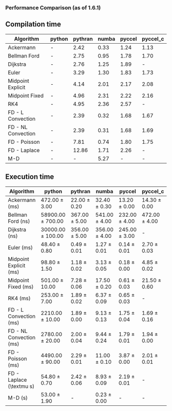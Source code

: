 ### Performance Comparison (as of 1.6.1)
## Compilation time
Algorithm                 | python                    | pythran                   | numba                     | pyccel                    | pyccel_c                 
------------------------- | ------------------------- | ------------------------- | ------------------------- | ------------------------- | -------------------------
Ackermann                 | -                         | 2.42                      | 0.33                      | 1.24                      | 1.13                     
Bellman Ford              | -                         | 2.75                      | 0.95                      | 1.78                      | 1.70                     
Dijkstra                  | -                         | 2.76                      | 1.25                      | 1.89                      | -                        
Euler                     | -                         | 3.29                      | 1.30                      | 1.83                      | 1.73                     
Midpoint Explicit         | -                         | 4.14                      | 2.01                      | 2.17                      | 2.08                     
Midpoint Fixed            | -                         | 4.96                      | 2.31                      | 2.22                      | 2.16                     
RK4                       | -                         | 4.95                      | 2.36                      | 2.57                      | -                        
FD - L Convection         | -                         | 2.39                      | 0.32                      | 1.68                      | 1.67                     
FD - NL Convection        | -                         | 2.39                      | 0.31                      | 1.68                      | 1.69                     
FD - Poisson              | -                         | 7.81                      | 0.74                      | 1.80                      | 1.75                     
FD - Laplace              | -                         | 12.86                     | 1.71                      | 2.26                      | -                        
M-D                       | -                         | -                         | 5.27                      | -                         | -                        

## Execution time
Algorithm                 | python                    | pythran                   | numba                     | pyccel                    | pyccel_c                 
------------------------- | ------------------------- | ------------------------- | ------------------------- | ------------------------- | -------------------------
Ackermann (ms)            | 472.00 $\pm$ 3.00         | 22.00 $\pm$ 0.20          | 32.40 $\pm$ 0.30          | 13.20 $\pm$ 0.00          | 14.30 $\pm$ 0.00         
Bellman Ford (ns)         | 58900.00 $\pm$ 700.00     | 367.00 $\pm$ 5.00         | 541.00 $\pm$ 4.00         | 232.00 $\pm$ 4.00         | 472.00 $\pm$ 4.00        
Dijkstra (ns)             | 30000.00 $\pm$ 100.00     | 356.00 $\pm$ 5.00         | 356.00 $\pm$ 4.00         | 245.00 $\pm$ 3.00         | -                        
Euler (ms)                | 48.40 $\pm$ 0.80          | 0.49 $\pm$ 0.01           | 1.27 $\pm$ 0.01           | 0.14 $\pm$ 0.01           | 2.70 $\pm$ 0.03          
Midpoint Explicit (ms)    | 98.80 $\pm$ 1.50          | 1.18 $\pm$ 0.02           | 3.13 $\pm$ 0.05           | 0.18 $\pm$ 0.00           | 4.85 $\pm$ 0.02          
Midpoint Fixed (ms)       | 501.00 $\pm$ 10.00        | 7.28 $\pm$ 0.06           | 17.50 $\pm$ 0.20          | 0.61 $\pm$ 0.03           | 21.50 $\pm$ 0.60         
RK4 (ms)                  | 253.00 $\pm$ 7.00         | 1.89 $\pm$ 0.02           | 6.37 $\pm$ 0.09           | 0.65 $\pm$ 0.03           | -                        
FD - L Convection (ms)    | 2210.00 $\pm$ 10.00       | 1.89 $\pm$ 0.00           | 9.13 $\pm$ 0.13           | 1.75 $\pm$ 0.04           | 1.69 $\pm$ 0.16          
FD - NL Convection (ms)   | 2780.00 $\pm$ 20.00       | 2.00 $\pm$ 0.04           | 9.44 $\pm$ 0.24           | 1.79 $\pm$ 0.01           | 1.94 $\pm$ 0.00          
FD - Poisson (ms)         | 4490.00 $\pm$ 90.00       | 2.29 $\pm$ 0.01           | 11.00 $\pm$ 0.10          | 3.87 $\pm$ 0.00           | 2.01 $\pm$ 0.01          
FD - Laplace (\textmu s)  | 54.80 $\pm$ 0.70          | 2.42 $\pm$ 0.06           | 8.93 $\pm$ 0.09           | 2.19 $\pm$ 0.01           | -                        
M-D (s)                   | 53.00 $\pm$ 1.90          | -                         | 0.23 $\pm$ 0.00           | -                         | -                        
